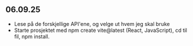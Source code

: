 ## 06.09.25

- Lese på de forskjellige API'ene, og velge ut hvem jeg skal bruke
- Starte prosjektet med npm create vite@latest (React, JavaScript), cd til fil, npm install.
